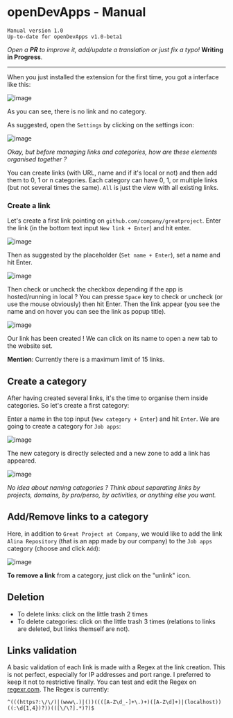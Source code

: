 <!--
    openDevApps - Open quickly local or remote development-related apps, through a small list of links.
    Copyright (C) 2021 Samuel Roland

    This program is free software: you can redistribute it and/or modify
    it under the terms of the GNU General Public License as published by
    the Free Software Foundation, either version 3 of the License, or
    (at your option) any later version.

    This program is distributed in the hope that it will be useful,
    but WITHOUT ANY WARRANTY; without even the implied warranty of
    MERCHANTABILITY or FITNESS FOR A PARTICULAR PURPOSE.  See the
    GNU General Public License for more details.

    You should have received a copy of the GNU General Public License
    along with this program.  If not, see <https://www.gnu.org/licenses/>.
-->
# openDevApps - Manual

    Manual version 1.0
    Up-to-date for openDevApps v1.0-beta1  
*Open a **PR** to improve it, add/update a translation or just fix a typo!* **Writing in Progress**.

---

When you just installed the extension for the first time, you got a interface like this:

<img alt="image" src="https://user-images.githubusercontent.com/47849646/133944442-585081e4-c16a-4151-b78e-6874ba6b897e.png">

As you can see, there is no link and no category.

As suggested, open the `Settings` by clicking on the settings icon:

<img alt="image" src="https://user-images.githubusercontent.com/47849646/133944463-1f25fec6-4090-4f16-90f4-fc96b83d6703.png">

*Okay, but before managing links and categories, how are these elements organised together ?*

You can create links (with URL, name and if it's local or not) and then add them to 0, 1 or n categories. Each category can have 0, 1, or multiple links (but not several times the same). `All` is just the view with all existing links.

### Create a link
Let's create a first link pointing on `github.com/company/greatproject`. Enter the link (in the bottom text input `New link + Enter`) and hit enter.

<img alt="image" src="https://user-images.githubusercontent.com/47849646/133944576-1d820abc-8042-439f-a079-ee98185790c8.png">

Then as suggested by the placeholder (`Set name + Enter`), set a name and hit Enter.

<img alt="image" src="https://user-images.githubusercontent.com/47849646/133944656-e7f74f59-8e7b-427a-800d-355a47323414.png">

Then check or uncheck the checkbox depending if the app is hosted/running in local ? You can presse `Space` key to check or uncheck (or use the mouse obviously) then hit Enter. Then the link appear (you see the name and on hover you can see the link as popup title).

<img alt="image" src="https://user-images.githubusercontent.com/47849646/133944731-f9da233c-95a2-47b7-ad72-6a7348d334c8.png">

Our link has been created ! We can click on its name to open a new tab to the website set.

**Mention**: Currently there is a maximum limit of 15 links.

## Create a category
After having created several links, it's the time to organise them inside categories. So let's create a first category:

Enter a name in the top input (`New category + Enter`) and hit `Enter`. We are going to create a category for `Job apps`:

<img alt="image" src="https://user-images.githubusercontent.com/47849646/133944804-4ca26854-d622-42e6-96fa-da472d24db33.png">

The new category is directly selected and a new zone to add a link has appeared.

<img alt="image" src="https://user-images.githubusercontent.com/47849646/133944851-54c0d35d-9154-4c9c-a765-0ce5126933ca.png">

*No idea about naming categories ? Think about separating links by projects, domains, by pro/perso, by activities, or anything else you want.*

## Add/Remove links to a category

Here, in addition to `Great Project at Company`, we would like to add the link `Alina Repository` (that is an app made by our company) to the `Job apps` category (choose and click `Add`):

![image](https://user-images.githubusercontent.com/47849646/133944978-a908d2a8-46db-43d2-b7a7-f3631c32542e.png)

**To remove a link** from a category, just click on the "unlink" icon.

## Deletion
- To delete links: click on the little trash 2 times
- To delete categories: click on the little trash 3 times (relations to links are deleted, but links themself are not).

## Links validation
A basic validation of each link is made with a Regex at the link creation. This is not perfect, especially for IP addresses and port range. I preferred to keep it not to restrictive finally. You can test and edit the Regex on [regexr.com](https://regexr.com/5pus0). The Regex is currently:
```
^(((https?:\/\/)|(www\.)|())((([A-Z\d_-]+\.)+)([A-Z\d]+)|(localhost))((:\d{1,4})?))(([\/\?].*)?)$
```
